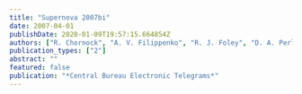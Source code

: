 ```yaml
---
title: "Supernova 2007bi"
date: 2007-04-01
publishDate: 2020-01-09T19:57:15.664854Z
authors: ["R. Chornock", "A. V. Filippenko", "R. J. Foley", "D. A. Perley", "J. M. Silverman", "J. S. Bloom", "D. Kocevski", "W. Li"]
publication_types: ["2"]
abstract: ""
featured: false
publication: "*Central Bureau Electronic Telegrams*"
---
```


